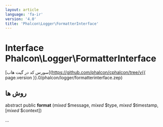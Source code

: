 ```yaml
---
layout: article
language: 'fa-ir'
version: '4.0'
title: 'Phalcon\Logger\FormatterInterface'
---
```

# Interface **Phalcon\Logger\FormatterInterface**

[سورس کد در گیت هاب](https://github.com/phalcon/cphalcon/tree/v{{ page.version }}.0/phalcon/logger/formatterinterface.zep)

## روش ها

abstract public **format** (*mixed* $message, *mixed* $type, *mixed* $timestamp, [*mixed* $context])

...